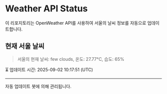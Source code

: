 
# Weather API Status

이 리포지토리는 OpenWeather API를 사용하여 서울의 날씨 정보를 자동으로 업데이트합니다.

## 현재 서울 날씨
> 서울의 현재 날씨: few clouds, 온도: 27.77°C, 습도: 65%

⏳ 업데이트 시간: 2025-09-02 10:17:51 (UTC)

---
자동 업데이트 봇에 의해 관리됩니다.
